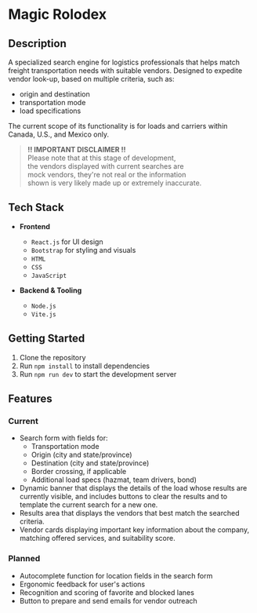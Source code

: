 # Magic Rolodex

## Description

A specialized search engine for logistics professionals that helps match freight transportation needs with suitable vendors. Designed to expedite vendor look-up, based on multiple criteria, such as:  
- origin and destination  
- transportation mode  
- load specifications  

The current scope of its functionality is for loads and carriers within Canada, U.S., and Mexico only.

> **!! IMPORTANT DISCLAIMER !!**  
> Please note that at this stage of development,  
> the vendors displayed with current searches are  
> mock vendors, they're not real or the information  
> shown is very likely made up or extremely inaccurate.  

## Tech Stack

- **Frontend**  
    - `React.js` for UI design  
    - `Bootstrap` for styling and visuals  
    - `HTML`  
    - `CSS`  
    - `JavaScript`  

- **Backend & Tooling**  
    - `Node.js`  
    - `Vite.js`  

## Getting Started

1. Clone the repository  
2. Run `npm install` to install dependencies  
3. Run `npm run dev` to start the development server  

## Features

### Current

- Search form with fields for:  
    - Transportation mode  
    - Origin (city and state/province)  
    - Destination (city and state/province)  
    - Border crossing, if applicable  
    - Additional load specs (hazmat, team drivers, bond)  
- Dynamic banner that displays the details of the load whose results are currently visible, and includes buttons to clear the results and to template the current search for a new one.  
- Results area that displays the vendors that best match the searched criteria.  
- Vendor cards displaying important key information about the company, matching offered services, and suitability score.  

### Planned

- Autocomplete function for location fields in the search form  
- Ergonomic feedback for user's actions  
- Recognition and scoring of favorite and blocked lanes  
- Button to prepare and send emails for vendor outreach  